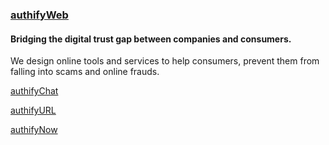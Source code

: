 ### [authifyWeb](https://authifyweb.com)

#### Bridging the digital trust gap between companies and consumers.


We design online tools and services to help consumers, prevent them from falling into scams and online frauds.

[authifyChat](https://chat.authifyweb.com/)

[authifyURL](https://url.authifyweb.com/)

[authifyNow](https://now.authifyweb.com)
